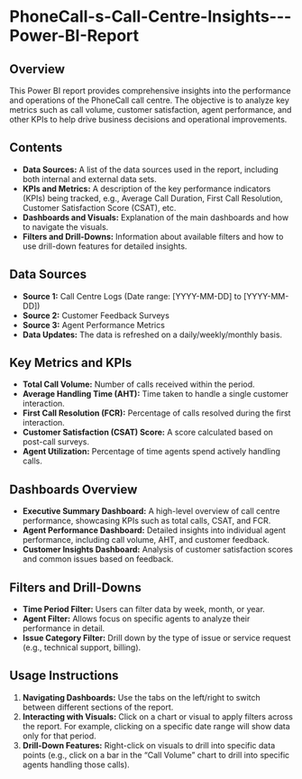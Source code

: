 # PhoneCall-s-Call-Centre-Insights---Power-BI-Report

## Overview
This Power BI report provides comprehensive insights into the performance and operations of the PhoneCall call centre. The objective is to analyze key metrics such as call volume, customer satisfaction, agent performance, and other KPIs to help drive business decisions and operational improvements.

## Contents
- **Data Sources:** A list of the data sources used in the report, including both internal and external data sets.
- **KPIs and Metrics:** A description of the key performance indicators (KPIs) being tracked, e.g., Average Call Duration, First Call Resolution, Customer Satisfaction Score (CSAT), etc.
- **Dashboards and Visuals:** Explanation of the main dashboards and how to navigate the visuals.
- **Filters and Drill-Downs:** Information about available filters and how to use drill-down features for detailed insights.
  
## Data Sources
- **Source 1:** Call Centre Logs (Date range: [YYYY-MM-DD] to [YYYY-MM-DD])
- **Source 2:** Customer Feedback Surveys
- **Source 3:** Agent Performance Metrics
- **Data Updates:** The data is refreshed on a daily/weekly/monthly basis.

## Key Metrics and KPIs
- **Total Call Volume:** Number of calls received within the period.
- **Average Handling Time (AHT):** Time taken to handle a single customer interaction.
- **First Call Resolution (FCR):** Percentage of calls resolved during the first interaction.
- **Customer Satisfaction (CSAT) Score:** A score calculated based on post-call surveys.
- **Agent Utilization:** Percentage of time agents spend actively handling calls.
  
## Dashboards Overview
- **Executive Summary Dashboard:** A high-level overview of call centre performance, showcasing KPIs such as total calls, CSAT, and FCR.
- **Agent Performance Dashboard:** Detailed insights into individual agent performance, including call volume, AHT, and customer feedback.
- **Customer Insights Dashboard:** Analysis of customer satisfaction scores and common issues based on feedback.
  
## Filters and Drill-Downs
- **Time Period Filter:** Users can filter data by week, month, or year.
- **Agent Filter:** Allows focus on specific agents to analyze their performance in detail.
- **Issue Category Filter:** Drill down by the type of issue or service request (e.g., technical support, billing).

## Usage Instructions
1. **Navigating Dashboards:** Use the tabs on the left/right to switch between different sections of the report.
2. **Interacting with Visuals:** Click on a chart or visual to apply filters across the report. For example, clicking on a specific date range will show data only for that period.
3. **Drill-Down Features:** Right-click on visuals to drill into specific data points (e.g., click on a bar in the “Call Volume” chart to drill into specific agents handling those calls).
